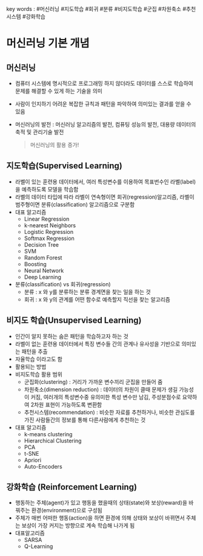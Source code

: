 key words : #머신러닝 #지도학습 #회귀 #분류 #비지도학습  #군집 #차원축소 #추천시스템 #강화학습

# 머신러닝 기본 개념

## 머신러닝

- 컴퓨터 시스템에 명시적으로 프로그래밍 하지 않더라도 데이터를 스스로 학습하여 문제를 해결할 수 있게 하는 기술을 의미

- 사람이 인지하기 어려운 복잡한 규칙과 패턴을 파악하여 의미있는 결과를 얻을 수 있음

- 머신러닝의 발전 : 머신러닝 알고리즘의 발전, 컴퓨팅 성능의 발전, 대용량 데이터의 축적 및 관리기술 발전

  > 머신러닝의 활용 증가!

## 지도학습(Supervised Learning)

- 라벨이 있는 훈련용 데이터에서, 여러 특성변수를 이용하여 목표번수인 라벨(label)을 예측하도록 모델을 학습함
- 라벨의 데이터 타입에 따라 라벨이 연속형이면 회귀(regression)알고리즘, 라벨이 범주형이면 분류(classification) 알고리즘으로 구분함
- 대표 알고리즘
  - Linear Regression
  - k-nearest Neighbors
  - Logistic Regression
  - Softmax Regression
  - Decision Tree
  - SVM
  - Random Forest
  - Boosting
  - Neural Network
  - Deep Learning
- 분류(classification) vs 회귀(regression)
  - 분류 : x 와 y를 분류하는 분류 경계면을 찾는 일을 하는 것
  - 회귀 : x 와 y의 관계를 어떤 함수로 예측할지 직선을 찾는 알고리즘

## 비지도 학습(Unsupervised Learning)

- 인간이 알지 못하는 숨은 패턴을 학습하고자 하는 것
- 라벨이 없는 훈련용 데이터에서 특징 변수들 간의 관계나 유사성을 기반으로 의미있는 패턴을 추출
- 자율학습 이라고도 함
- 활용되는 방법
- 비지도학습 활용 범위
  - 군집화(clustering) : 거리가 가까운 변수끼리 군집을 만들어 줌
  - 차원축소(dimension reduction) : 데이터의 차원이 클때 문제가 생길 가능성이 커짐, 여러개의 특성변수중 유의미한 특성 변수만 남김, 주성분점수로 요약하여 2차원 표현이 가능하도록 변환함
  - 추천시스템(recommendation) : 비슷한 자료를 추천하거나, 비슷한 관심도를 가진 사람들간의 정보를 통해 다른사람에게 추천하는 것
- 대표 알고리즘
  - k-means clustering
  - Hierarchical Clustering
  - PCA
  - t-SNE
  - Apriori
  - Auto-Encoders

## 강화학습 (Reinforcement Learning)

- 행동하는 주체(agent)가 있고 행동을 했을때의 상태(state)와 보상(reward)을 바꿔주는 환경(environment)으로 구성됨
- 주체가 매번 어떠한 행동(action)을 하면 환경에 의해 상태와 보상이 바뀌면서 주체는 보상이 가장 커지는 방향으로 계속 학습해 나가게 됨
- 대표알고리즘
  - SARSA
  - Q-Learning



